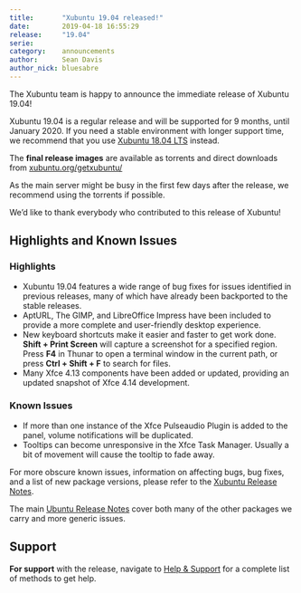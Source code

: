```yaml
---
title:       "Xubuntu 19.04 released!"
date:        2019-04-18 16:55:29
release:     "19.04"
serie:       
category:    announcements
author:      Sean Davis
author_nick: bluesabre
---
```


The Xubuntu team is happy to announce the immediate release of Xubuntu 19.04!

Xubuntu 19.04 is a regular release and will be supported for 9 months, until January 2020. If you need a stable environment with longer support time, we recommend that you use [Xubuntu 18.04 LTS](https://xubuntu.org/release/18-04/) instead.

The **final release images** are available as torrents and direct downloads from [xubuntu.org/getxubuntu/](https://xubuntu.org/getxubuntu/)

As the main server might be busy in the first few days after the release, we recommend using the torrents if possible.

We’d like to thank everybody who contributed to this release of Xubuntu!

Highlights and Known Issues
---------------------------

### Highlights

- Xubuntu 19.04 features a wide range of bug fixes for issues identified in previous releases, many of which have already been backported to the stable releases.
- AptURL, The GIMP, and LibreOffice Impress have been included to provide a more complete and user-friendly desktop experience.
- New keyboard shortcuts make it easier and faster to get work done. **Shift + Print Screen** will capture a screenshot for a specified region. Press **F4** in Thunar to open a terminal window in the current path, or press **Ctrl + Shift + F** to search for files.
- Many Xfce 4.13 components have been added or updated, providing an updated snapshot of Xfce 4.14 development.

### Known Issues

- If more than one instance of the Xfce Pulseaudio Plugin is added to the panel, volume notifications will be duplicated.
- Tooltips can become unresponsive in the Xfce Task Manager. Usually a bit of movement will cause the tooltip to fade away.

For more obscure known issues, information on affecting bugs, bug fixes, and a list of new package versions, please refer to the [Xubuntu Release Notes](http://wiki.xubuntu.org/releases/19.04/release-notes).

The main [Ubuntu Release Notes](https://wiki.ubuntu.com/DiscoDingo/ReleaseNotes) cover both many of the other packages we carry and more generic issues.

Support
-------

**For support** with the release, navigate to [Help &amp; Support](https://xubuntu.org/help/) for a complete list of methods to get help.
